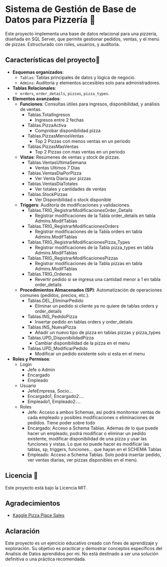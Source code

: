 # Sistema de Gestión de Base de Datos para Pizzería 🍕  

Este proyecto implementa una base de datos relacional para una pizzería, diseñada en SQL Server, que permite gestionar pedidos, ventas, y el menú de pizzas. Estructurado con roles, usuarios, y auditoría.  

## Características del proyecto🚀  
- **Esquemas organizados**:  
  - `Tablas`: Tablas principales de datos y lógica de negocio.  
  - `Admins`: Auditoría y elementos accesibles solo para administradores.  
- **Tablas Relacionales**:  
  - `orders`, `order_details`, `pizzas`, `pizza_types`.  
- **Elementos avanzados**:  
  - **Funciones**: Consultas útiles para ingresos, disponibilidad, y análisis de ventas.  
	- Tablas.TotalIngresos
  		- Ingresos entre 2 fechas
	- Tablas.PizzaActiva
  		-  Comprobar disponibilidad pizza
	- Tablas.PizzasMenosVentas
		- Top 2 Pizzas con menos ventas en un periodo
	- Tablas.PizzasMasVentas
  		-  Top 2 Pizzas con mas ventas en un periodo
  - **Vistas**: Resúmenes de ventas y stock de pizzas.  
	- Tablas.VentasUltimaSemana
  		- Ventas Ultimos 7 Dias
	- Tablas.VentasDiaPorPizza
  		- Ver Venta Diaria por pizzas
	- Tablas.VentasDiaTotales
  		- Ver totales y cantidades de ventas
	- Tablas.StockPizzas
  		- Ver Disponibilidad o stock disponible
  - **Triggers**: Auditoría de modificaciones y validaciones.  
	- Tablas.TRIG_RegistrarModificacionesOrder_Details			
		- Registrar modificaciones de la Tabla order_details en tabla Admins.ModifTablas
	- Tablas.TRIG_RegistrarModificacionesOrders					
		- Registrar modificaciones de la Tabla orders en tabla Admins.ModifTablas
	- Tablas.TRIG_RegistrarModificacionesPizza_Types				
		- Registrar modificaciones de la Tabla pizza_types en tabla Admins.ModifTablas
	- Tablas.TRIG_RegistrarModificacionesPizzas					
		- Registrar modificaciones de la Tabla pizzas en tabla Admins.ModifTablas
	- Tablas.TRIG_Ordenes											
		- Revertir pedido si se ingresa una cantidad menor a 1 en tabla order_details
  - **Procedimientos Almacenados (SP)**: Automatización de operaciones comunes (pedidos, precios, etc.).  
	- Tablas.DEL_EliminarPedido									
		- Eliminar un pedido si cliente ya no quiere de tablas orders y order_details
	- Tablas.INS_PedidoPizza										
		- Insertar pedido en tablas orders y order_details
	- Tablas.INS_NuevaPizza										
		- Añadir un nuevo tipo de pizza en tablas pizzas y pizza_types
	- Tablas.UPD_DisponibilidadPizza								
		- Cambiar disponibilidad de la pizza en el menu
	- Tablas.UPD_ModificarPedido									
		- Modificar un pedido existente solo si esta en el menu 
- **Roles y Permisos**:  
   	- Login
		- Jefe o Admin
		- Encargado
		- Empleado
	- Usuario
		- JefeEmpresa, Socio...
		- Encargado1, Encargado2....
		- Empleado1, Empleado2....
	- Roles
		- Jefe: Acceso a ambos Schemas, asi podrá monitorear ventas de cada empleado y posibles modificaciones o eliminaciones de pedidos. Tiene poder sobre todo
		- Encargado: Acceso a Schema Tablas. Ademas de lo que puede hacer un empleado, podrá modificar o eliminar un pedido existente, modificar disponibilidad de una pizza y usar las funciones y vistas. Lo que no puede hacer es modificar las tablas, sp, triggers, funciones... que hayan en el SCHEMA Tablas
		- Empleado: Acceso a Schema Tablas. Solo podrá insertar pedido, ver ventas diarias, ver pizzas disponibles en el menú.  


## Licencia 📝  
Este proyecto está bajo la Licencia MIT.  

## Agradecimientos
- [Kaggle Pizza Place Sales](https://www.kaggle.com/datasets/mysarahmadbhat/pizza-place-sales/data)

## Aclaración
 Este proyecto es un ejercicio educativo creado con fines de aprendizaje y exploración. Su objetivo es practicar y demostrar conceptos específicos del Analisis de Datos aprendidos por mi. No está destinado a ser una solución definitiva o una práctica recomendada.
